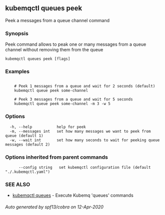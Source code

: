 ## kubemqctl queues peek

Peek a messages from a queue channel command

### Synopsis

Peek command allows to peak one or many messages from a queue channel without removing them from the queue

```
kubemqctl queues peek [flags]
```

### Examples

```

	# Peek 1 messages from a queue and wait for 2 seconds (default)
	kubemqctl queue peek some-channel

	# Peek 3 messages from a queue and wait for 5 seconds
	kubemqctl queue peek some-channel -m 3 -w 5

```

### Options

```
  -h, --help           help for peek
  -m, --messages int   set how many messages we want to peek from queue (default 1)
  -w, --wait int       set how many seconds to wait for peeking queue messages (default 2)
```

### Options inherited from parent commands

```
      --config string   set kubemqctl configuration file (default "./.kubemqctl.yaml")
```

### SEE ALSO

* [kubemqctl queues](kubemqctl_queues.md)	 - Execute Kubemq 'queues' commands

###### Auto generated by spf13/cobra on 12-Apr-2020
